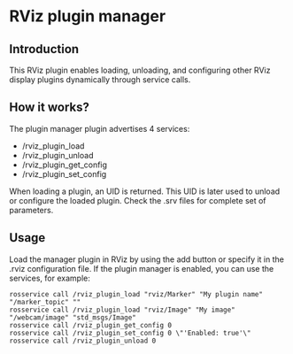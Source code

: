 # RViz plugin manager

## Introduction
 This RViz plugin enables loading, unloading, and configuring other RViz display plugins dynamically through service calls.

## How it works?
The plugin manager plugin advertises 4 services:
* /rviz\_plugin\_load
* /rviz\_plugin\_unload
* /rviz\_plugin\_get\_config
* /rviz\_plugin\_set\_config

When loading a plugin, an UID is returned. This UID is later used to unload or configure the loaded plugin. Check the .srv files for complete set of parameters.

## Usage
Load the manager plugin in RViz by using the add button or specify it in the .rviz configuration file. If the plugin manager is enabled, you can use the services, for example:

```
rosservice call /rviz_plugin_load "rviz/Marker" "My plugin name" "/marker_topic" ""
rosservice call /rviz_plugin_load "rviz/Image" "My image" "/webcam/image" "std_msgs/Image"
rosservice call /rviz_plugin_get_config 0
rosservice call /rviz_plugin_set_config 0 \"'Enabled: true'\"
rosservice call /rviz_plugin_unload 0
```
